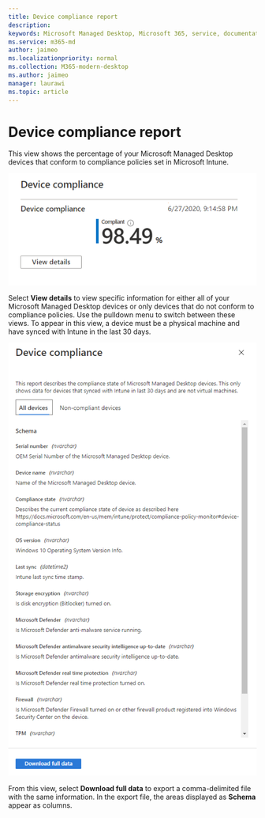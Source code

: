 ```yaml
---
title: Device compliance report
description:  
keywords: Microsoft Managed Desktop, Microsoft 365, service, documentation
ms.service: m365-md
author: jaimeo
ms.localizationpriority: normal
ms.collection: M365-modern-desktop
ms.author: jaimeo
manager: laurawi
ms.topic: article
---
```


# Device compliance report

This view shows the percentage of your Microsoft Managed Desktop devices that conform to compliance policies set in Microsoft Intune.

![Report showing percentage of devices conforming to policies](../../media/mmd-device-compliance-percent.png)


Select **View details** to view specific information for either all of your Microsoft Managed Desktop devices or only devices that do not conform to compliance policies. Use the pulldown menu to switch between these views. To appear in this view, a device must be a physical machine and have synced with Intune in the last 30 days.

![Details pane with tabs for all devices or non-compliant devices. Shows detailed schema including serial number, device name, compliance state, and other information. Download full data button at bottom.](../../media/mmd-device-compliance-detail.png)

From this view, select **Download full data** to export a comma-delimited file with the same information. In the export file, the areas displayed as **Schema** appear as columns.